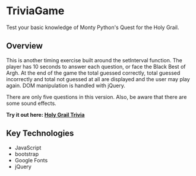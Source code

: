 # TriviaGame
Test your basic knowledge of Monty Python's Quest for the Holy Grail.

## Overview
This is another timing exercise built around the setInterval function. The player has 10 seconds to answer each question, or face the Black Best of Argh. At the end of the game the total guessed correctly, total guessed incorrectly and total not guessed at all are displayed and the user may play again. DOM manipulation is handled with jQuery. 

There are only five questions in this version. Also, be aware that there are some sound effects. 

**Try it out here: [Holy Grail Trivia](http://rgerboth.github.io/Trivia-Game/ "Title")**

## Key Technologies

* JavaScript
* bootstrap
* Google Fonts
* jQuery
